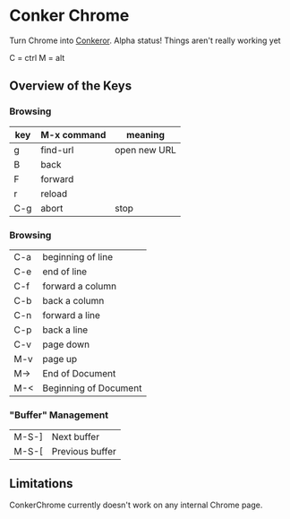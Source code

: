 # Conker Chrome

Turn Chrome into [Conkeror](conkeror.org). Alpha status! Things aren't really working yet

C = ctrl
M = alt

## Overview of the Keys

### Browsing

<table>
  <thead>
    <tr>
      <th>key</th>
      <th>M-x command</th>
      <th>meaning</th>
    </tr>
  </thead>
  <tbody>
    <tr>
      <td>g</td>
      <td>find-url</td>
      <td>open new URL</td>
    </tr>
    <tr>
      <td>B</td>
      <td>back</td>
      <td></td>
    </tr>
    <tr>
      <td>F</td>
      <td>forward</td>
      <td></td>
    </tr>
    <tr>
      <td>r</td>
      <td>reload</td>
      <td></td>
    </tr>
    <tr>
      <td>C-g</td>
      <td>abort</td>
      <td>stop</td>
    </tr>
  </tbody>
</table>

### Browsing

<table>
  <tbody>
    <tr>
      <td>C-a</td>
      <td>beginning of line</td>
    </tr>
    <tr>
      <td>C-e</td>
      <td>end of line</td>
    </tr>
    <tr>
      <td>C-f</td>
      <td>forward a column</td>
    </tr>
    <tr>
      <td>C-b</td>
      <td>back a column</td>
    </tr>
    <tr>
      <td>C-n</td>
      <td>forward a line</td>
    </tr>
    <tr>
      <td>C-p</td>
      <td>back a line</td>
    </tr>
    <tr>
      <td>C-v</td>
      <td>page down</td>
    </tr>
    <tr>
      <td>M-v</td>
      <td>page up</td>
    </tr>
    <tr>
      <td>M-&gt;</td>
      <td>End of Document</td>
    </tr>
    <tr>
      <td>M-&lt;</td>
      <td>Beginning of Document</td>
    </tr>
  </tbody>
</table>

### "Buffer" Management

<table>
  <tbody>
    <tr>
      <td>M-S-]</td>
      <td>Next buffer</td>
    </tr>
    <tr>
      <td>M-S-[</td>
      <td>Previous buffer</td>
    </tr>
  </tbody>
</table>

## Limitations

ConkerChrome currently doesn't work on any internal Chrome page.










